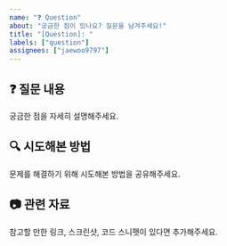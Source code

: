 ```yaml
---
name: "❓ Question"
about: "궁금한 점이 있나요? 질문을 남겨주세요!"
title: "[Question]: "
labels: ["question"]
assignees: ["jaewoo9797"]
---
```


## ❓ 질문 내용
궁금한 점을 자세히 설명해주세요.

## 🔍 시도해본 방법
문제를 해결하기 위해 시도해본 방법을 공유해주세요.

## 📷 관련 자료
참고할 만한 링크, 스크린샷, 코드 스니펫이 있다면 추가해주세요.
